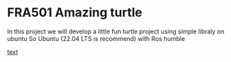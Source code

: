 # FRA501 Amazing turtle

In this project we will develop a little fun turtle project using simple libraly on ubuntu  So Ubuntu (22.04 LTS is recommend) with Ros humble 

[text](https://releases.ubuntu.com/jammy/)
